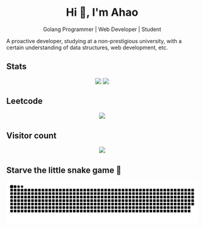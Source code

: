 ## <h1 align="center">Hi 👋, I'm Ahao</h1>
<p align="center">Golang Programmer | Web Developer | Student</p> 

A proactive developer, studying at a non-prestigious university, with a certain understanding of data structures, web development, etc.

## Stats  
<div align="center">
  <img src="https://github-readme-stats.vercel.app/api?username=ahaostudy&count_private=true&show_icons=true&hide_border=true&hide=prs,contribs"  width="58%" />
  <img src="https://github-readme-stats.vercel.app/api/top-langs/?username=ahaostudy&langs_count=10&exclude_repo=timerring.github.io&count_private=true&layout=compact&hide_border=true" width="37%" />
</div>

## Leetcode
<div align="center">
	<img src="https://stats.justsong.cn/api/leetcode?username=ahaostudy&cn=true&theme=light">
</div>

## Visitor count
<p align="center"> 
  <img src="https://profile-counter.glitch.me/ahaostudy/count.svg" />
</p>

## Starve the little snake game 🥺
<div align="center">
  <picture>
    <source media="(prefers-color-scheme: dark)" srcset="https://raw.githubusercontent.com/ahaostudy/ahaostudy/output/github-contribution-grid-snake-dark.svg">
    <source media="(prefers-color-scheme: light)" srcset="https://raw.githubusercontent.com/ahaostudy/ahaostudy/output/github-contribution-grid-snake.svg">
    <img alt="github contribution grid snake animation" src="https://raw.githubusercontent.com/ahaostudy/ahaostudy/output/github-contribution-grid-snake.svg">
  </picture>
</div>
